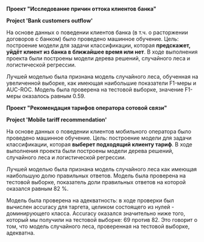 **Проект "Исследование причин оттока клиентов банка"**

**Project 'Bank customers outflow'**

На основе данных о поведении клиентов банка (в т.ч. о расторжении договоров с банком) было проведено машинное обучение. Цель: построение модели для задачи классификации, которая **предскажет, уйдёт клиент из банка в ближайшее время или нет**. В ходе выполнения проекта были построены модели дерева решений, случайного леса и логистической регрессии.

Лучшей моделью была признана модель случайного леса, обученная на увеличенной выборке, как имеющая наибольшие показатели F1-меры и AUC-ROC. Модель была проверена на тестовой выборке, значение F1-меры оказалось равным 0.59. 

**Проект "Рекомендация тарифов оператора сотовой связи"**

**Project 'Mobile tariff recommendation'**

На основе данных о поведении клиентов мобильного оператора было проведено машинное обучение. Цель: построение модели для задачи классификации, которая **выберет подходящий клиенту тариф**. В ходе выполнения проекта были построены модели дерева решений, случайного леса и логистической регрессии.

Лучшей моделью была признана модель случайного леса как имеющая наибольшую долю правильных ответов. Модель была проверена на тестовой выборке, показатель доли правильных ответов на которой оказался равным 82 %. 

Модель была проверена на адекватность: в ходе проверки был вычислен accuracy для таргета, целиком состоящего из нулей - доминирующего класса. Accuracy оказался значительно ниже того, который мы получили на тестовой выборке: 69 против 82. Это говорит о том, что модель случайного леса, проверенная на тестовой выборке, адекватна.
